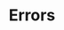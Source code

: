 ---
title: Errors
position_number: 3
parameters:
  - name:
    content:
content_markdown: |-
  | Code | Name | Description |
  | --- | --- | --- |
  | 200 | OK | Success |
  | 201 | Created | Creation Successful |
  | 202 | Accepted | Data Stored |
  | 400 | Bad Request | We could not process that action |
  | 403 | Forbidden | We could not authenticate you |
  
  Typical HTTP Response Codes used by Vehichaul API
left_code_blocks:
  - code_block:
    title: 
    language: 
right_code_blocks:
  - code_block:
    title:
    language:
---
